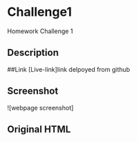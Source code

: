 # Challenge1
Homework Challenge 1

## Description

##Link
[Live-link]link delpoyed from github

## Screenshot 
![webpage screenshot]

## Original HTML
